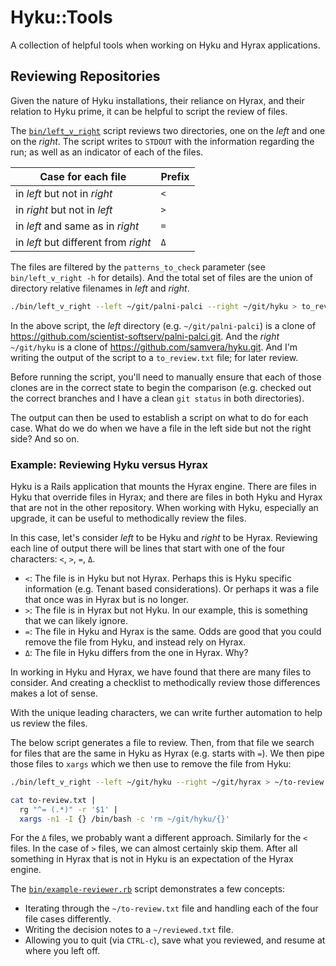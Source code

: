 # Hyku::Tools

A collection of helpful tools when working on Hyku and Hyrax applications.

## Reviewing Repositories

Given the nature of Hyku installations, their reliance on Hyrax, and their relation to Hyku prime, it can be helpful to script the review of files.

The [`bin/left_v_right`](./bin/left_v_right) script reviews two directories, one on the *left* and one on the *right*.  The script writes to `STDOUT` with the information regarding the run; as well as an indicator of each of the files.

| Case for each file                   | Prefix |
|--------------------------------------|--------|
| in *left* but not in *right*         | `<`    |
| in *right* but not in *left*         | `>`    |
| in *left* and same as in *right*     | `=`    |
| in *left* but different from *right* | `Δ`    |

The files are filtered by the `patterns_to_check` parameter (see `bin/left_v_right -h` for details).  And the total set of files are the union of directory relative filenames in *left* and *right*.

```bash
./bin/left_v_right --left ~/git/palni-palci --right ~/git/hyku > to_review.txt
```

In the above script, the *left* directory (e.g. `~/git/palni-palci`) is a clone of <https://github.com/scientist-softserv/palni-palci.git>.  And the *right* `~/git/hyku` is a clone of <https://github.com/samvera/hyku.git>.  And I'm writing the output of the script to a `to_review.txt` file; for later review.

Before running the script, you'll need to manually ensure that each of those clones are in the correct state to begin the comparison (e.g. checked out the correct branches and I have a clean `git status` in both directories).

The output can then be used to establish a script on what to do for each case.  What do we do when we have a file in the left side but not the right side?  And so on.

### Example: Reviewing Hyku versus Hyrax

Hyku is a Rails application that mounts the Hyrax engine.  There are files in Hyku that override files in Hyrax; and there are files in both Hyku and Hyrax that are not in the other repository.  When working with Hyku, especially an upgrade, it can be useful to methodically review the files.

In this case, let's consider *left* to be Hyku and *right* to be Hyrax.  Reviewing each line of output there will be lines that start with one of the four characters: `<`, `>`, `=`, `Δ`.

- `<`: The file is in Hyku but not Hyrax.  Perhaps this is Hyku specific information (e.g. Tenant based considerations).  Or perhaps it was a file that once was in Hyrax but is no longer.
- `>`: The file is in Hyrax but not Hyku.  In our example, this is something that we can likely ignore.
- `=`: The file in Hyku and Hyrax is the same.  Odds are good that you could remove the file from Hyku, and instead rely on Hyrax.
- `Δ`: The file in Hyku differs from the one in Hyrax.  Why?

In working in Hyku and Hyrax, we have found that there are many files to consider.  And creating a checklist to methodically review those differences makes a lot of sense.

With the unique leading characters, we can write further automation to help us review the files.

The below script generates a file to review.  Then, from that file we search for files that are the same in Hyku as Hyrax (e.g. starts with `=`).  We then pipe those files to `xargs` which we then use to remove the file from Hyku:

```bash
./bin/left_v_right --left ~/git/hyku --right ~/git/hyrax > ~/to-review.txt

cat to-review.txt | 
  rg "^= (.*)" -r '$1' |
  xargs -n1 -I {} /bin/bash -c 'rm ~/git/hyku/{}'
```

For the `Δ` files, we probably want a different approach.  Similarly for the `<` files.  In the case of `>` files, we can almost certainly skip them.  After all something in Hyrax that is not in Hyku is an expectation of the Hyrax engine.

The [`bin/example-reviewer.rb`](./bin/example-reviewer.rb) script demonstrates a few concepts:

- Iterating through the `~/to-review.txt` file and handling each of the four file cases differently.
- Writing the decision notes to a `~/reviewed.txt` file.
- Allowing you to quit (via `CTRL-c`), save what you reviewed, and resume at where you left off.
